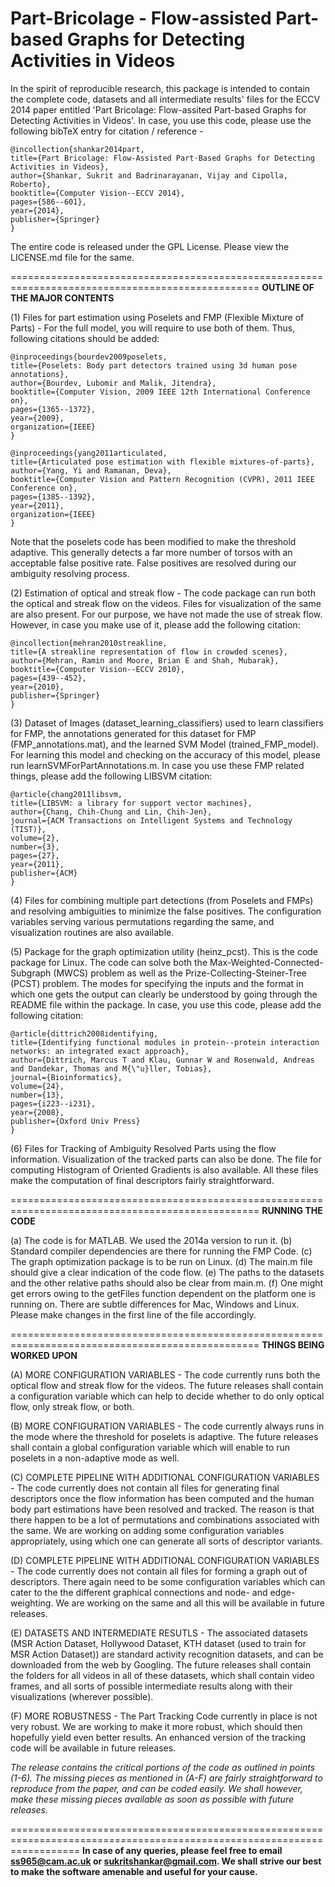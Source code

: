 Part-Bricolage - Flow-assisted Part-based Graphs for Detecting Activities in Videos
====================================================================================

In the spirit of reproducible research, this package is intended to contain the complete code, datasets and all intermediate results' files for the ECCV 2014 paper entitled 'Part Bricolage:  Flow-assited Part-based Graphs for Detecting Activities in Videos'. In case, you use this code, please use the following bibTeX entry for citation / reference - 

    @incollection{shankar2014part,
    title={Part Bricolage: Flow-Assisted Part-Based Graphs for Detecting Activities in Videos},
    author={Shankar, Sukrit and Badrinarayanan, Vijay and Cipolla, Roberto},
    booktitle={Computer Vision--ECCV 2014},
    pages={586--601},
    year={2014},
    publisher={Springer}
    }

The entire code is released under the GPL License. Please view the LICENSE.md file for the same. 

=================================================================================================
**OUTLINE OF THE MAJOR CONTENTS**

(1) Files for part estimation using Poselets and FMP (Flexible Mixture of Parts) - For the full model, you will require to use both of them. Thus, following citations should be added:


    @inproceedings{bourdev2009poselets,
    title={Poselets: Body part detectors trained using 3d human pose annotations},
    author={Bourdev, Lubomir and Malik, Jitendra},
    booktitle={Computer Vision, 2009 IEEE 12th International Conference on},
    pages={1365--1372},
    year={2009},
    organization={IEEE}
    }

    @inproceedings{yang2011articulated,
    title={Articulated pose estimation with flexible mixtures-of-parts},
    author={Yang, Yi and Ramanan, Deva},
    booktitle={Computer Vision and Pattern Recognition (CVPR), 2011 IEEE Conference on},
    pages={1385--1392},
    year={2011},
    organization={IEEE}
    }

Note that the poselets code has been modified to make the threshold adaptive. This generally detects a far more number of torsos with an acceptable false positive rate. False positives are resolved during our ambiguity resolving process.

(2) Estimation of optical and streak flow - The code package can run both the optical and streak flow on the videos. Files for visualization of the same are also present. For our purpose, we have not made the use of streak flow. However, in case you make use of it, please add the following citation:

    @incollection{mehran2010streakline,
    title={A streakline representation of flow in crowded scenes},
    author={Mehran, Ramin and Moore, Brian E and Shah, Mubarak},
    booktitle={Computer Vision--ECCV 2010},
    pages={439--452},
    year={2010},
    publisher={Springer}
    }

(3) Dataset of Images (dataset_learning_classifiers) used to learn classifiers for FMP, the annotations generated for this dataset for FMP (FMP_annotations.mat), and the learned SVM Model (trained_FMP_model). For learning this model and checking on the accuracy of this model, please run learnSVMForPartAnnotations.m. In case you use these FMP related things, please add the following LIBSVM citation:

    @article{chang2011libsvm,
    title={LIBSVM: a library for support vector machines},
    author={Chang, Chih-Chung and Lin, Chih-Jen},
    journal={ACM Transactions on Intelligent Systems and Technology (TIST)},
    volume={2},
    number={3},
    pages={27},
    year={2011},
    publisher={ACM}
    }

(4) Files for combining multiple part detections (from Poselets and FMPs) and resolving ambiguities to minimize the false positives. The configuration variables serving various permutations regarding the same, and visualization routines are also available.

(5) Package for the graph optimization utility (heinz_pcst). This is the code package for Linux. The code can solve both the Max-Weighted-Connected-Subgraph (MWCS) problem as well as the Prize-Collecting-Steiner-Tree (PCST) problem. The modes for specifying the inputs and the format in which one gets the output can clearly be understood by going through the README file within the package. In case, you use this code, please add the following citation:

    @article{dittrich2008identifying,
    title={Identifying functional modules in protein--protein interaction networks: an integrated exact approach},
    author={Dittrich, Marcus T and Klau, Gunnar W and Rosenwald, Andreas and Dandekar, Thomas and M{\"u}ller, Tobias},
    journal={Bioinformatics},
    volume={24},
    number={13},
    pages={i223--i231},
    year={2008},
    publisher={Oxford Univ Press}
    }

(6) Files for Tracking of Ambiguity Resolved Parts using the flow information. Visualization of the tracked parts can also be done. The file for computing Histogram of Oriented Gradients is also available. All these files make the computation of final descriptors fairly straightforward.

=================================================================================================
**RUNNING THE CODE**

(a) The code is for MATLAB. We used the 2014a version to run it. 
(b) Standard compiler dependencies are there for running the FMP Code. 
(c) The graph optimization package is to be run on Linux. 
(d) The main.m file should give a clear indication of the code flow. 
(e) The paths to the datasets and the other relative paths should also be clear from main.m. 
(f) One might get errors owing to the getFiles function dependent on the platform one is running on. There are subtle differences for Mac, Windows and Linux. Please make changes in the first line of the file accordingly.

=================================================================================================
**THINGS BEING WORKED UPON**  


(A) MORE CONFIGURATION VARIABLES - The code currently runs both the optical flow and streak flow for the videos. The future releases shall contain a configuration variable which can help to decide whether to do only optical flow, only streak flow, or both.

(B) MORE CONFIGURATION VARIABLES - The code currently always runs in the mode where the threshold for poselets is adaptive. The future releases shall contain a global configuration variable which will enable to run poselets in a non-adaptive mode as well.

(C) COMPLETE PIPELINE WITH ADDITIONAL CONFIGURATION VARIABLES - The code currently does not contain all files for generating final descriptors once the flow information has been computed and the human body part estimations have been resolved and tracked. The reason is that there happen to be a lot of permutations and combinations associated with the same. We are working on adding some configuration variables appropriately, using which one can generate all sorts of descriptor variants.

(D) COMPLETE PIPELINE WITH ADDITIONAL CONFIGURATION VARIABLES - The code currently does not contain all files for forming a graph out of descriptors. There again need to be some configuration variables which can cater to the the different graphical connections and node- and edge-weighting. We are working on the same and all this will be available in future releases.

(E) DATASETS AND INTERMEDIATE RESUTLS - The associated datasets (MSR Action Dataset, Hollywood Dataset, KTH dataset (used to train for MSR Action Dataset)) are standard activity recognition datasets, and can be downloaded from the web by Googling. The future releases shall contain the folders for all videos in all of these datasets, which shall contain video frames, and all sorts of possible intermediate results along with their visualizations (wherever possible).

(F) MORE ROBUSTNESS - The Part Tracking Code currently in place is not very robust. We are working to make it more robust, which should then hopefully yield even better results. An enhanced version of the tracking code will be available in future releases.

*The release contains the critical portions of the code as outlined in points (1-6). The missing pieces as mentioned in (A-F) are fairly straightforward to reproduce from the paper, and can be coded easily. We shall however, make these missing pieces available as soon as possible with future releases.*
 
========================================================================================================================
**In case of any queries, please feel free to email ss965@cam.ac.uk or sukritshankar@gmail.com.  We shall strive our best to make the software amenable and useful for your cause.** 



